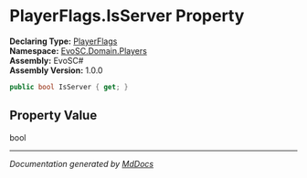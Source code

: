 ﻿<!--  
  <auto-generated>   
    The contents of this file were generated by a tool.  
    Changes to this file may be list if the file is regenerated  
  </auto-generated>   
-->

# PlayerFlags.IsServer Property

**Declaring Type:** [PlayerFlags](../index.md)  
**Namespace:** [EvoSC.Domain.Players](../../index.md)  
**Assembly:** EvoSC\#  
**Assembly Version:** 1.0.0

```csharp
public bool IsServer { get; }
```

## Property Value

bool

___

*Documentation generated by [MdDocs](https://github.com/ap0llo/mddocs)*
